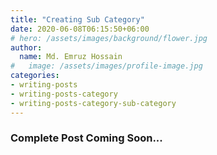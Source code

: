 ```yaml
---
title: "Creating Sub Category"
date: 2020-06-08T06:15:50+06:00
# hero: /assets/images/background/flower.jpg
author:
  name: Md. Emruz Hossain
#   image: /assets/images/profile-image.jpg
categories:
- writing-posts
- writing-posts-category
- writing-posts-category-sub-category
---
```


### Complete Post Coming Soon...
